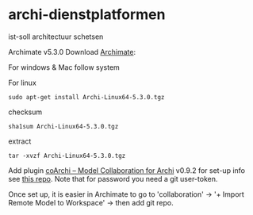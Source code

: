 # archi-dienstplatformen

ist-soll architectuur schetsen

Archimate v5.3.0
Download [Archimate](https://www.archimatetool.com/download/):

For windows & Mac follow system


For linux
```
sudo apt-get install Archi-Linux64-5.3.0.tgz
```
checksum
```
sha1sum Archi-Linux64-5.3.0.tgz
```
extract
```
tar -xvzf Archi-Linux64-5.3.0.tgz
```

Add plugin [coArchi – Model Collaboration for Archi](https://www.archimatetool.com/plugins/)
v0.9.2
for set-up info see [this repo](https://github.com/archimatetool/archi-modelrepository-plugin/wiki).
Note that for password you need a git user-token.

Once set up, it is easier in Archimate to go to 'collaboration' -> '+ Import Remote Model to Workspace' -> then add git repo.
